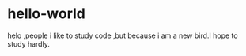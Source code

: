 # hello-world
helo ,people
i like to study code ,but because i am a new bird.I hope to study hardly.

